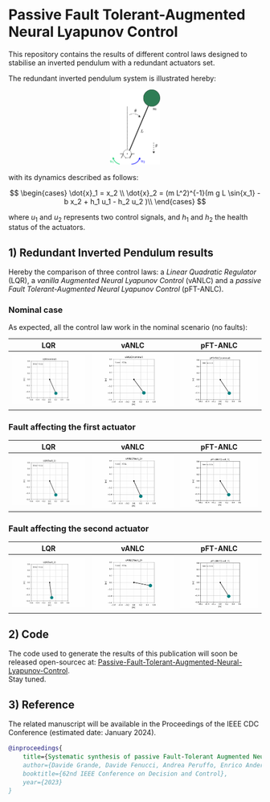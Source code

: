 # Passive Fault Tolerant-Augmented Neural Lyapunov Control  

This repository contains the results of different control laws designed to stabilise an inverted pendulum with a redundant actuators set.
  
The redundant inverted pendulum system is illustrated hereby:  
<p align="center">
    <img src="https://github.com/grande-dev/pFT-ANLC-preview/blob/master/results/inverted_pendulum_redundant.png" width=20% height=20%>
</p>

with its dynamics described as follows:
  
$$
\begin{cases}
\dot{x}_1 = x_2 \\
\dot{x}_2 = (m L^2)^{-1}(m g L \sin{x_1} - b x_2 + h_1 u_1 - h_2 u_2 )\\
\end{cases}
$$

where $u_1$ and $u_2$ represents two control signals, and $h_1$ and $h_2$ the health status of the actuators.

## 1) Redundant Inverted Pendulum results
Hereby the comparison of three control laws: a *Linear Quadratic Regulator* (LQR), a *vanilla Augmented Neural Lyapunov Control* (vANLC) and a *passive Fault Tolerant-Augmented Neural Lyapunov Control* (pFT-ANLC). 

### Nominal case
As expected, all the control law work in the nominal scenario (no faults):


LQR                        |  vANLC                    | pFT-ANLC
:-------------------------:|:-------------------------:|:-------------------------:
![](results/animations/animationLQR(nominal).gif) | ![](results/animations/animationvANLC(nominal).gif) | ![](results/animations/animationpFT-ANLC(nominal).gif)


### Fault affecting the first actuator
LQR                        |  vANLC                    | pFT-ANLC
:-------------------------:|:-------------------------:|:-------------------------:
![](results/animations/animationLQR(fault_1).gif) | ![](results/animations/animationvANLC(fault_1).gif) | ![](results/animations/animationpFT-ANLC(fault_1).gif)



### Fault affecting the second actuator
LQR                        |  vANLC                    | pFT-ANLC
:-------------------------:|:-------------------------:|:-------------------------:
![](results/animations/animationLQR(fault_2).gif) | ![](results/animations/animationvANLC(fault_2).gif) | ![](results/animations/animationpFT-ANLC(fault_2).gif)


## 2) Code
The code used to generate the results of this publication will soon be released open-sourcec at: [Passive-Fault-Tolerant-Augmented-Neural-Lyapunov-Control](https://github.com/grande-dev/pFT-ANLC).  
Stay tuned.  
  

## 3) Reference

The related manuscript will be available in the Proceedings of the IEEE CDC Conference (estimated date: January 2024).  
  
```bibtex
@inproceedings{
    title={Systematic synthesis of passive Fault-Tolerant Augmented Neural Lyapunov Control laws for nonlinear systems},
    author={Davide Grande, Davide Fenucci, Andrea Peruffo, Enrico Anderlini, Alexander B. Phillips, Giles Thomas, Georgios Salavasidis},
    booktitle={62nd IEEE Conference on Decision and Control},
    year={2023}
}
```


